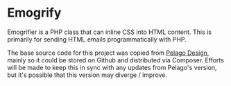 # Emogrify
Emogrifier is a PHP class that can inline CSS into HTML content. This is primarily for sending HTML emails programmatically with PHP.

The base source code for this project was copied from [Pelago Design](http://www.pelagodesign.com/sidecar/emogrifier/), mainly so it could be
stored on Github and distributed via Composer. Efforts will be made to keep this in sync with any updates from Pelago's version, but it's possible
that this version may diverge / improve.